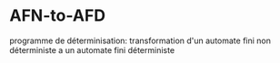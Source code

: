 # AFN-to-AFD
programme de déterminisation: transformation d'un automate fini non déterministe a un automate fini déterministe 
